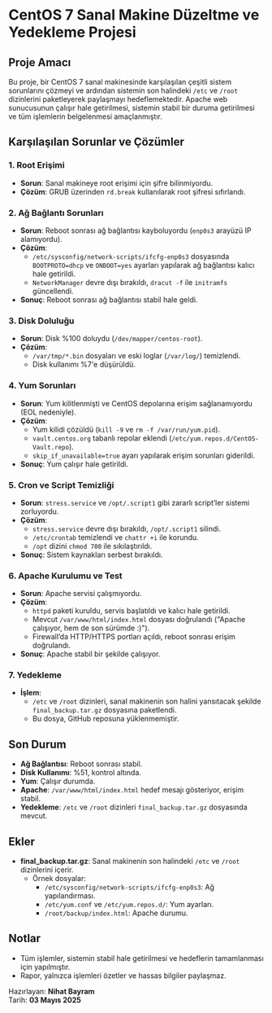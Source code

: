 # CentOS 7 Sanal Makine Düzeltme ve Yedekleme Projesi

## Proje Amacı
Bu proje, bir CentOS 7 sanal makinesinde karşılaşılan çeşitli sistem sorunlarını çözmeyi ve ardından sistemin son halindeki `/etc` ve `/root` dizinlerini paketleyerek paylaşmayı hedeflemektedir. Apache web sunucusunun çalışır hale getirilmesi, sistemin stabil bir duruma getirilmesi ve tüm işlemlerin belgelenmesi amaçlanmıştır.

## Karşılaşılan Sorunlar ve Çözümler

### 1. Root Erişimi
- **Sorun**: Sanal makineye root erişimi için şifre bilinmiyordu.
- **Çözüm**: GRUB üzerinden `rd.break` kullanılarak root şifresi sıfırlandı.

### 2. Ağ Bağlantı Sorunları
- **Sorun**: Reboot sonrası ağ bağlantısı kayboluyordu (`enp0s3` arayüzü IP alamıyordu).
- **Çözüm**: 
  - `/etc/sysconfig/network-scripts/ifcfg-enp0s3` dosyasında `BOOTPROTO=dhcp` ve `ONBOOT=yes` ayarları yapılarak ağ bağlantısı kalıcı hale getirildi.
  - `NetworkManager` devre dışı bırakıldı, `dracut -f` ile `initramfs` güncellendi.
- **Sonuç**: Reboot sonrası ağ bağlantısı stabil hale geldi.

### 3. Disk Doluluğu
- **Sorun**: Disk %100 doluydu (`/dev/mapper/centos-root`).
- **Çözüm**:
  - `/var/tmp/*.bin` dosyaları ve eski loglar (`/var/log/`) temizlendi.
  - Disk kullanımı %7'e düşürüldü.

### 4. Yum Sorunları
- **Sorun**: Yum kilitlenmişti ve CentOS depolarına erişim sağlanamıyordu (EOL nedeniyle).
- **Çözüm**:
  - Yum kilidi çözüldü (`kill -9` ve `rm -f /var/run/yum.pid`).
  - `vault.centos.org` tabanlı repolar eklendi (`/etc/yum.repos.d/CentOS-Vault.repo`).
  - `skip_if_unavailable=true` ayarı yapılarak erişim sorunları giderildi.
- **Sonuç**: Yum çalışır hale getirildi.

### 5. Cron ve Script Temizliği
- **Sorun**: `stress.service` ve `/opt/.script1` gibi zararlı script’ler sistemi zorluyordu.
- **Çözüm**:
  - `stress.service` devre dışı bırakıldı, `/opt/.script1` silindi.
  - `/etc/crontab` temizlendi ve `chattr +i` ile korundu.
  - `/opt` dizini `chmod 700` ile sıkılaştırıldı.
- **Sonuç**: Sistem kaynakları serbest bırakıldı.

### 6. Apache Kurulumu ve Test
- **Sorun**: Apache servisi çalışmıyordu.
- **Çözüm**:
  - `httpd` paketi kuruldu, servis başlatıldı ve kalıcı hale getirildi.
  - Mevcut `/var/www/html/index.html` dosyası doğrulandı ("Apache çalışıyor, hem de son sürümde :)").
  - Firewall’da HTTP/HTTPS portları açıldı, reboot sonrası erişim doğrulandı.
- **Sonuç**: Apache stabil bir şekilde çalışıyor.

### 7. Yedekleme
- **İşlem**:
  - `/etc` ve `/root` dizinleri, sanal makinenin son halini yansıtacak şekilde `final_backup.tar.gz` dosyasına paketlendi.
  - Bu dosya, GitHub reposuna yüklenmemiştir.

## Son Durum
- **Ağ Bağlantısı**: Reboot sonrası stabil.
- **Disk Kullanımı**: %51, kontrol altında.
- **Yum**: Çalışır durumda.
- **Apache**: `/var/www/html/index.html` hedef mesajı gösteriyor, erişim stabil.
- **Yedekleme**: `/etc` ve `/root` dizinleri `final_backup.tar.gz` dosyasında mevcut.

## Ekler
- **final_backup.tar.gz**: Sanal makinenin son halindeki `/etc` ve `/root` dizinlerini içerir.
  - Örnek dosyalar:
    - `/etc/sysconfig/network-scripts/ifcfg-enp0s3`: Ağ yapılandırması.
    - `/etc/yum.conf` ve `/etc/yum.repos.d/`: Yum ayarları.
    - `/root/backup/index.html`: Apache durumu.

## Notlar
- Tüm işlemler, sistemin stabil hale getirilmesi ve hedeflerin tamamlanması için yapılmıştır.
- Rapor, yalnızca işlemleri özetler ve hassas bilgiler paylaşmaz.

Hazırlayan: **Nihat Bayram**  
Tarih: **03 Mayıs 2025**
